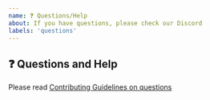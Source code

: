 ```yaml
---
name: ❓ Questions/Help
about: If you have questions, please check our Discord
labels: 'questions'
---
```


## ❓ Questions and Help

Please read [Contributing Guidelines on questions](https://github.com/supertokens/supertokens-core/blob/master/CONTRIBUTING.md#where-to-ask-questions)
